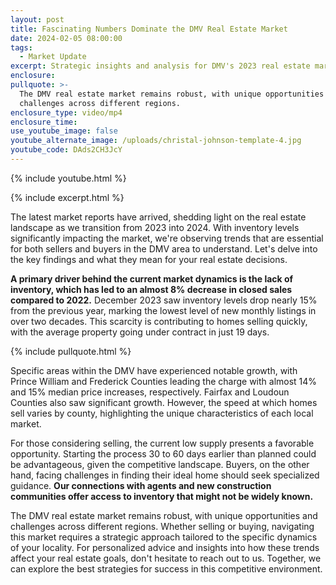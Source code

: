 ```yaml
---
layout: post
title: Fascinating Numbers Dominate the DMV Real Estate Market
date: 2024-02-05 08:00:00
tags:
  - Market Update
excerpt: Strategic insights and analysis for DMV's 2023 real estate market.
enclosure:
pullquote: >-
  The DMV real estate market remains robust, with unique opportunities and
  challenges across different regions.
enclosure_type: video/mp4
enclosure_time:
use_youtube_image: false
youtube_alternate_image: /uploads/christal-johnson-template-4.jpg
youtube_code: DAds2CH3JcY
---
```

{% include youtube.html %}

{% include excerpt.html %}

The latest market reports have arrived, shedding light on the real estate landscape as we transition from 2023 into 2024. With inventory levels significantly impacting the market, we're observing trends that are essential for both sellers and buyers in the DMV area to understand. Let's delve into the key findings and what they mean for your real estate decisions.

**A primary driver behind the current market dynamics is the lack of inventory, which has led to an almost 8% decrease in closed sales compared to 2022.** December 2023 saw inventory levels drop nearly 15% from the previous year, marking the lowest level of new monthly listings in over two decades. This scarcity is contributing to homes selling quickly, with the average property going under contract in just 19 days.

{% include pullquote.html %}

Specific areas within the DMV have experienced notable growth, with Prince William and Frederick Counties leading the charge with almost 14% and 15% median price increases, respectively. Fairfax and Loudoun Counties also saw significant growth. However, the speed at which homes sell varies by county, highlighting the unique characteristics of each local market.

For those considering selling, the current low supply presents a favorable opportunity. Starting the process 30 to 60 days earlier than planned could be advantageous, given the competitive landscape. Buyers, on the other hand, facing challenges in finding their ideal home should seek specialized guidance. **Our connections with agents and new construction communities offer access to inventory that might not be widely known.**

The DMV real estate market remains robust, with unique opportunities and challenges across different regions. Whether selling or buying, navigating this market requires a strategic approach tailored to the specific dynamics of your locality. For personalized advice and insights into how these trends affect your real estate goals, don't hesitate to reach out to us. Together, we can explore the best strategies for success in this competitive environment.